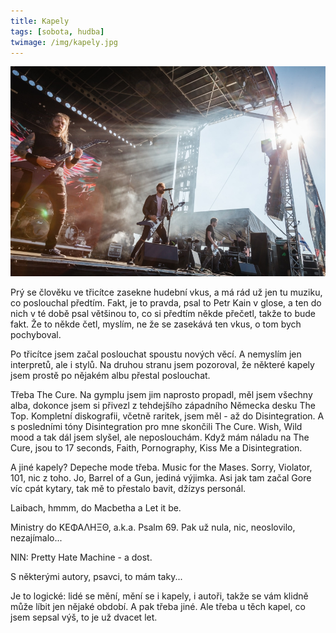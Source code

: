 ```yaml
---
title: Kapely
tags: [sobota, hudba]
twimage: /img/kapely.jpg
---
```


![cover](/img/kapely.jpg)

Prý se člověku ve třicítce zasekne hudební vkus, a má rád už jen tu muziku, co poslouchal předtím. Fakt, je to pravda, psal to Petr Kain v glose, a ten do nich v té době psal většinou to, co si předtím někde přečetl, takže to bude fakt. Že to někde četl, myslím, ne že se zasekává ten vkus, o tom bych pochyboval.

Po třicítce jsem začal poslouchat spoustu nových věcí. A nemyslím jen interpretů, ale i stylů. Na druhou stranu jsem pozoroval, že některé kapely jsem prostě po nějakém albu přestal poslouchat.

Třeba The Cure. Na gymplu jsem jim naprosto propadl, měl jsem všechny alba, dokonce jsem si přivezl z tehdejšího západního Německa desku The Top. Kompletní diskografii, včetně raritek, jsem měl - až do Disintegration. A s posledními tóny Disintegration pro mne skončili The Cure. Wish, Wild mood a tak dál jsem slyšel, ale neposlouchám. Když mám náladu na The Cure, jsou to 17 seconds, Faith, Pornography, Kiss Me a Disintegration.

A jiné kapely? Depeche mode třeba. Music for the Mases. Sorry, Violator, 101, nic z toho. Jo, Barrel of a Gun, jediná výjimka. Asi jak tam začal Gore víc cpát kytary, tak mě to přestalo bavit, džízys personál.

Laibach, hmmm, do Macbetha a Let it be.

Ministry do ΚΕΦΑΛΗΞΘ, a.k.a. Psalm 69. Pak už nula, nic, neoslovilo, nezajímalo...

NIN: Pretty Hate Machine - a dost.

S některými autory, psavci, to mám taky... 

Je to logické: lidé se mění, mění se i kapely, i autoři, takže se vám klidně může líbit jen nějaké období. A pak třeba jiné. Ale třeba u těch kapel, co jsem sepsal výš, to je už dvacet let.